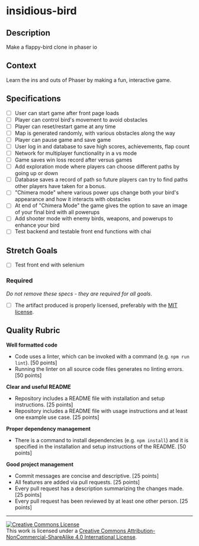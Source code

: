 # insidious-bird

## Description

Make a flappy-bird clone in phaser io

## Context

Learn the ins and outs of Phaser by making a fun, interactive game.

## Specifications

- [ ] User can start game after front page loads
- [ ] Player can control bird's movement to avoid obstacles
- [ ] Player can reset/restart game at any time
- [ ] Map is generated randomly, with various obstacles along the way
- [ ] Player can pause game and save game
- [ ] User log in and database to save high scores, achievements, flap count
- [ ] Network for multiplayer functionality in a vs mode
- [ ] Game saves win loss record after versus games
- [ ] Add exploration mode where players can choose different paths by going up or down
- [ ] Database saves a record of path so future players can try to find paths other players have taken for a bonus.
- [ ] "Chimera mode" where various power ups change both your bird's appearance and how it interacts with obstacles
- [ ] At end of "Chimera Mode" the game gives the option to save an image of your final bird with all powerups
- [ ] Add shooter mode with enemy birds, weapons, and powerups to enhance your bird
- [ ] Test backend and testable front end functions with chai

## Stretch Goals
- [ ] Test front end with selenium

### Required

_Do not remove these specs - they are required for all goals_.

- [ ] The artifact produced is properly licensed, preferably with the [MIT license][mit-license].

## Quality Rubric

**Well formatted code**
- Code uses a linter, which can be invoked with a command (e.g. `npm run lint`). [50 points]
- Running the linter on all source code files generates no linting errors. [50 points]

**Clear and useful README**
- Repository includes a README file with installation and setup instructions. [25 points]
- Repository includes a README file with usage instructions and at least one example use case. [25 points]

**Proper dependency management**
- There is a command to install dependencies (e.g. `npm install`) and it is specified in the installation and setup instructions of the README. [50 points]

**Good project management**
- Commit messages are concise and descriptive. [25 points]
- All features are added via pull requests. [25 points]
- Every pull request has a description summarizing the changes made. [25 points]
- Every pull request has been reviewed by at least one other person. [25 points]

---

<!-- LICENSE -->

<a rel="license" href="http://creativecommons.org/licenses/by-nc-sa/4.0/"><img alt="Creative Commons License" style="border-width:0" src="https://i.creativecommons.org/l/by-nc-sa/4.0/80x15.png" /></a>
<br />This work is licensed under a <a rel="license" href="http://creativecommons.org/licenses/by-nc-sa/4.0/">Creative Commons Attribution-NonCommercial-ShareAlike 4.0 International License</a>.

[mit-license]: https://opensource.org/licenses/MIT
